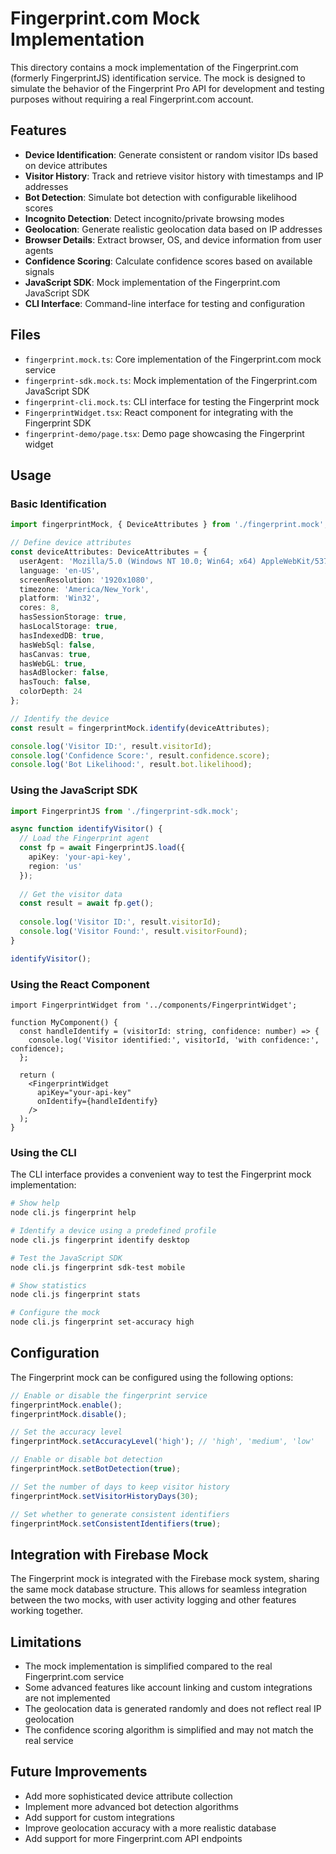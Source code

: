 # Fingerprint.com Mock Implementation

This directory contains a mock implementation of the Fingerprint.com (formerly FingerprintJS) identification service. The mock is designed to simulate the behavior of the Fingerprint Pro API for development and testing purposes without requiring a real Fingerprint.com account.

## Features

- **Device Identification**: Generate consistent or random visitor IDs based on device attributes
- **Visitor History**: Track and retrieve visitor history with timestamps and IP addresses
- **Bot Detection**: Simulate bot detection with configurable likelihood scores
- **Incognito Detection**: Detect incognito/private browsing modes
- **Geolocation**: Generate realistic geolocation data based on IP addresses
- **Browser Details**: Extract browser, OS, and device information from user agents
- **Confidence Scoring**: Calculate confidence scores based on available signals
- **JavaScript SDK**: Mock implementation of the Fingerprint.com JavaScript SDK
- **CLI Interface**: Command-line interface for testing and configuration

## Files

- `fingerprint.mock.ts`: Core implementation of the Fingerprint.com mock service
- `fingerprint-sdk.mock.ts`: Mock implementation of the Fingerprint.com JavaScript SDK
- `fingerprint-cli.mock.ts`: CLI interface for testing the Fingerprint mock
- `FingerprintWidget.tsx`: React component for integrating with the Fingerprint SDK
- `fingerprint-demo/page.tsx`: Demo page showcasing the Fingerprint widget

## Usage

### Basic Identification

```typescript
import fingerprintMock, { DeviceAttributes } from './fingerprint.mock';

// Define device attributes
const deviceAttributes: DeviceAttributes = {
  userAgent: 'Mozilla/5.0 (Windows NT 10.0; Win64; x64) AppleWebKit/537.36 (KHTML, like Gecko) Chrome/91.0.4472.124 Safari/537.36',
  language: 'en-US',
  screenResolution: '1920x1080',
  timezone: 'America/New_York',
  platform: 'Win32',
  cores: 8,
  hasSessionStorage: true,
  hasLocalStorage: true,
  hasIndexedDB: true,
  hasWebSql: false,
  hasCanvas: true,
  hasWebGL: true,
  hasAdBlocker: false,
  hasTouch: false,
  colorDepth: 24
};

// Identify the device
const result = fingerprintMock.identify(deviceAttributes);

console.log('Visitor ID:', result.visitorId);
console.log('Confidence Score:', result.confidence.score);
console.log('Bot Likelihood:', result.bot.likelihood);
```

### Using the JavaScript SDK

```typescript
import FingerprintJS from './fingerprint-sdk.mock';

async function identifyVisitor() {
  // Load the Fingerprint agent
  const fp = await FingerprintJS.load({
    apiKey: 'your-api-key',
    region: 'us'
  });
  
  // Get the visitor data
  const result = await fp.get();
  
  console.log('Visitor ID:', result.visitorId);
  console.log('Visitor Found:', result.visitorFound);
}

identifyVisitor();
```

### Using the React Component

```tsx
import FingerprintWidget from '../components/FingerprintWidget';

function MyComponent() {
  const handleIdentify = (visitorId: string, confidence: number) => {
    console.log('Visitor identified:', visitorId, 'with confidence:', confidence);
  };
  
  return (
    <FingerprintWidget 
      apiKey="your-api-key"
      onIdentify={handleIdentify}
    />
  );
}
```

### Using the CLI

The CLI interface provides a convenient way to test the Fingerprint mock implementation:

```bash
# Show help
node cli.js fingerprint help

# Identify a device using a predefined profile
node cli.js fingerprint identify desktop

# Test the JavaScript SDK
node cli.js fingerprint sdk-test mobile

# Show statistics
node cli.js fingerprint stats

# Configure the mock
node cli.js fingerprint set-accuracy high
```

## Configuration

The Fingerprint mock can be configured using the following options:

```typescript
// Enable or disable the fingerprint service
fingerprintMock.enable();
fingerprintMock.disable();

// Set the accuracy level
fingerprintMock.setAccuracyLevel('high'); // 'high', 'medium', 'low'

// Enable or disable bot detection
fingerprintMock.setBotDetection(true);

// Set the number of days to keep visitor history
fingerprintMock.setVisitorHistoryDays(30);

// Set whether to generate consistent identifiers
fingerprintMock.setConsistentIdentifiers(true);
```

## Integration with Firebase Mock

The Fingerprint mock is integrated with the Firebase mock system, sharing the same mock database structure. This allows for seamless integration between the two mocks, with user activity logging and other features working together.

## Limitations

- The mock implementation is simplified compared to the real Fingerprint.com service
- Some advanced features like account linking and custom integrations are not implemented
- The geolocation data is generated randomly and does not reflect real IP geolocation
- The confidence scoring algorithm is simplified and may not match the real service

## Future Improvements

- Add more sophisticated device attribute collection
- Implement more advanced bot detection algorithms
- Add support for custom integrations
- Improve geolocation accuracy with a more realistic database
- Add support for more Fingerprint.com API endpoints 